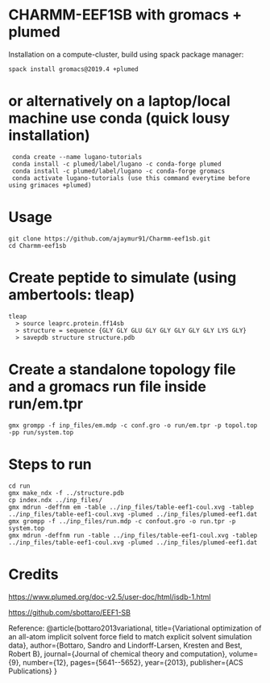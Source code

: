 # CHARMM-EEF1SB with gromacs + plumed
Installation on a compute-cluster, build using spack package manager: 
```
spack install gromacs@2019.4 +plumed
```
# or alternatively on a laptop/local machine use conda (quick lousy installation) 
```
 conda create --name lugano-tutorials
 conda install -c plumed/label/lugano -c conda-forge plumed
 conda install -c plumed/label/lugano -c conda-forge gromacs
 conda activate lugano-tutorials (use this command everytime before using grimaces +plumed)
```
# Usage 
```
git clone https://github.com/ajaymur91/Charmm-eef1sb.git
cd Charmm-eef1sb
```

# Create peptide to simulate (using ambertools: tleap)
```
tleap
  > source leaprc.protein.ff14sb
  > structure = sequence {GLY GLY GLU GLY GLY GLY GLY GLY LYS GLY}
  > savepdb structure structure.pdb
```
# Create a standalone topology file and a gromacs run file inside run/em.tpr 
```
gmx grompp -f inp_files/em.mdp -c conf.gro -o run/em.tpr -p topol.top -pp run/system.top
```
# Steps to run
```
cd run
gmx make_ndx -f ../structure.pdb
cp index.ndx ../inp_files/
gmx mdrun -deffnm em -table ../inp_files/table-eef1-coul.xvg -tablep ../inp_files/table-eef1-coul.xvg -plumed ../inp_files/plumed-eef1.dat
gmx grompp -f ../inp_files/run.mdp -c confout.gro -o run.tpr -p system.top
gmx mdrun -deffnm run -table ../inp_files/table-eef1-coul.xvg -tablep ../inp_files/table-eef1-coul.xvg -plumed ../inp_files/plumed-eef1.dat 
```
# Credits 
https://www.plumed.org/doc-v2.5/user-doc/html/isdb-1.html

https://github.com/sbottaro/EEF1-SB

Reference: @article{bottaro2013variational, title={Variational optimization of an all-atom implicit solvent force field to match explicit solvent simulation data}, author={Bottaro, Sandro and Lindorff-Larsen, Kresten and Best, Robert B}, journal={Journal of chemical theory and computation}, volume={9}, number={12}, pages={5641--5652}, year={2013}, publisher={ACS Publications} }
